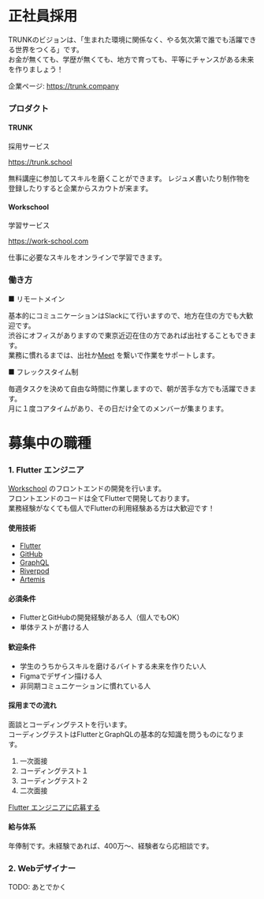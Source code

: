 # 正社員採用


TRUNKのビジョンは、「生まれた環境に関係なく、やる気次第で誰でも活躍できる世界をつくる」です。<br>
お金が無くても、学歴が無くても、地方で育っても、平等にチャンスがある未来を作りましょう！

企業ページ: https://trunk.company


### プロダクト

#### TRUNK

採用サービス

https://trunk.school


無料講座に参加してスキルを磨くことができます。
レジュメ書いたり制作物を登録したりすると企業からスカウトが来ます。

#### Workschool

学習サービス

https://work-school.com

仕事に必要なスキルをオンラインで学習できます。


### 働き方

■ リモートメイン

基本的にコミュニケーションはSlackにて行いますので、地方在住の方でも大歓迎です。<br>
渋谷にオフィスがありますので東京近辺在住の方であれば出社することもできます。<br>
業務に慣れるまでは、出社か[Meet](https://meet.google.com) を繋いで作業をサポートします。

■ フレックスタイム制

毎週タスクを決めて自由な時間に作業しますので、朝が苦手な方でも活躍できます。<br>
月に１度コアタイムがあり、その日だけ全てのメンバーが集まります。

# 募集中の職種


### 1. Flutter エンジニア

[Workschool](https://www.work-school.com) のフロントエンドの開発を行います。<br>
フロントエンドのコードは全てFlutterで開発しております。<br>
業務経験がなくても個人でFlutterの利用経験ある方は大歓迎です！

#### 使用技術

* [Flutter](https://flutter.dev)
* [GitHub](https://github.com)
* [GraphQL](https://graphql.org)
* [Riverpod](https://riverpod.dev)
* [Artemis](https://pub.dev/packages/artemis)

#### 必須条件

* FlutterとGitHubの開発経験がある人（個人でもOK）
* 単体テストが書ける人

#### 歓迎条件

* 学生のうちからスキルを磨けるバイトする未来を作りたい人
* Figmaでデザイン描ける人
* 非同期コミュニケーションに慣れている人

#### 採用までの流れ

面談とコーディングテストを行います。<br>
コーディングテストはFlutterとGraphQLの基本的な知識を問うものになります。

1. 一次面接
2. コーディングテスト１
3. コーディングテスト２
4. 二次面接

[Flutter エンジニアに応募する](https://forms.gle/3zsd3AyJtCQ1LWZT9)

#### 給与体系

年俸制です。未経験であれば、400万〜、経験者なら応相談です。

### 2. Webデザイナー

TODO: あとでかく

